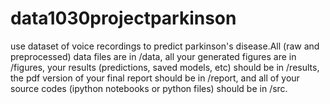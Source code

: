 # data1030projectparkinson
use dataset of voice recordings to predict parkinson's disease.All (raw and preprocessed) data files are in /data, all your generated figures are in /figures, your results (predictions, saved models, etc) should be in /results, the pdf version of your final report should be in /report, and all of your source codes (ipython notebooks or python files) should be in /src.
